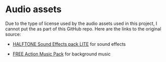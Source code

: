 # Audio assets

Due to the type of license used by the audio assets used in this project, I cannot put the as part of this GitHub repo. Here are the links to the original source:

- [HALFTONE Sound Effects pack LITE](https://void1gaming.itch.io/halftone-sound-effects-pack-lite) for sound effects

- [FREE Action Music Pack](https://void1gaming.itch.io/free-action-music-pack) for background music
